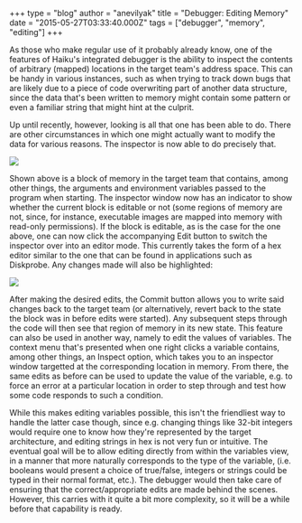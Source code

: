 +++
type = "blog"
author = "anevilyak"
title = "Debugger: Editing Memory"
date = "2015-05-27T03:33:40.000Z"
tags = ["debugger", "memory", "editing"]
+++

As those who make regular use of it probably already know, one of the features of Haiku's integrated debugger is the ability to inspect the contents of arbitrary (mapped) locations in the target team's address space. This can be handy in various instances, such as when trying to track down bugs that are likely due to a piece of code overwriting part of another data structure, since the data that's been written to memory might contain some pattern or even a familiar string that might hint at the culprit.
<!--break-->
Up until recently, however, looking is all that one has been able to do. There are other circumstances in which one might actually want to modify the data for various reasons. The inspector is now able to do precisely that.

<img src="/files/inspector1.png"/>

Shown above is a block of memory in the target team that contains, among other things, the arguments and environment variables passed to the program when starting. The inspector window now has an indicator to show whether the current block is editable or not (some regions of memory are not, since, for instance, executable images are mapped into memory with read-only permissions). If the block is editable, as is the case for the one above, one can now click the accompanying Edit button to switch the inspector over into an editor mode. This currently takes the form of a hex editor similar to the one that can be found in applications such as Diskprobe. Any changes made will also be highlighted:

<img src="/files/inspector2.png"/>

After making the desired edits, the Commit button allows you to write said changes back to the target team (or alternatively, revert back to the state the block was in before edits were started). Any subsequent steps through the code will then see that region of memory in its new state. This feature can also be used in another way, namely to edit the values of variables. The context menu that's presented when one right clicks a variable contains, among other things, an Inspect option, which takes you to an inspector window targetted at the corresponding location in memory. From there, the same edits as before can be used to update the value of the variable, e.g. to force an error at a particular location in order to step through and test how some code responds to such a condition.

While this makes editing variables possible, this isn't the friendliest way to handle the latter case though, since e.g. changing things like 32-bit integers would require one to know how they're represented by the target architecture, and editing strings in hex is not very fun or intuitive. The eventual goal will be to allow editing directly from within the variables view, in a manner that more naturally corresponds to the type of the variable, (i.e. booleans would present a choice of true/false, integers or strings could be typed in their normal format, etc.). The debugger would then take care of ensuring that the correct/appropriate edits are made behind the scenes. However, this carries with it quite a bit more complexity, so it will be a while before that capability is ready.